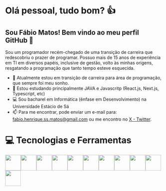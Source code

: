 # Olá pessoal, tudo bom? 👍
## Sou Fábio Matos! Bem vindo ao meu perfil GitHub 👋

Sou um programador recém-chegado de uma transição de carreira que redescobriu o prazer de programar.
Possuo mais de 15 anos de experiência em TI em diversos papéis, inclusive de gestão, volto às minhas origens, resgatando a programação que tanto tempo esteve esquecida. 

- 🔭 Atualmente estou em transição de carreira para área de programação, que sempre foi meu sonho.
- 🌱 Estou estudando principalmente JAVA e Javascritp (React.js, Next.js, Typescript, etc)
- 💻 Sou bacharel em Informática (ênfase em Desenvolvimento) na Universidade Estácio de Sá
- 📫 Para me encontrar, pode enviar um e-mail para: fabio.henrique.ss.matos@gmail.com ou me encontro no [X - Twitter](https://x.com/gleekrj).

# 💻 Tecnologias e Ferramentas

<img loading="lazy" src="https://cdn.jsdelivr.net/gh/devicons/devicon@latest/icons/java/java-original-wordmark.svg" width="50" height="50"/><img loading="lazy" src="https://cdn.jsdelivr.net/gh/devicons/devicon@latest/icons/javascript/javascript-plain.svg" width="50" height="50" /><img loading="lazy" src="https://cdn.jsdelivr.net/gh/devicons/devicon@latest/icons/react/react-original-wordmark.svg" width="50" height="50" /><img loading="lazy" src="https://cdn.jsdelivr.net/gh/devicons/devicon@latest/icons/html5/html5-original-wordmark.svg" width="50" height="50" /><img loading="lazy" src="https://cdn.jsdelivr.net/gh/devicons/devicon@latest/icons/css3/css3-original-wordmark.svg" width="50" height="50" /><img loading="lazy" src="https://cdn.jsdelivr.net/gh/devicons/devicon@latest/icons/git/git-original.svg" width="50" height="50" /><img loading="lazy" src="https://cdn.jsdelivr.net/gh/devicons/devicon@latest/icons/typescript/typescript-original.svg" width="50" height="50" /><img loading="lazy" src="https://cdn.jsdelivr.net/gh/devicons/devicon@latest/icons/github/github-original-wordmark.svg" width="50" height="50" /><img loading="lazy" src="https://cdn.jsdelivr.net/gh/devicons/devicon@latest/icons/mysql/mysql-original-wordmark.svg" width="50" height="50" /><img loading="lazy" src="https://cdn.jsdelivr.net/gh/devicons/devicon@latest/icons/postgresql/postgresql-original-wordmark.svg" width="50" height="50" /><img loading="lazy" src="https://cdn.jsdelivr.net/gh/devicons/devicon@latest/icons/postman/postman-original.svg" width="50" height="50" />
         
          
          
<!--
**gleekrj/gleekrj** is a ✨ _special_ ✨ repository because its `README.md` (this file) appears on your GitHub profile.

Here are some ideas to get you started:

- 🔭 I’m currently working on ...
- 🌱 I’m currently learning ...
- 👯 I’m looking to collaborate on ...
- 🤔 I’m looking for help with ...
- 💬 Ask me about ...
- 📫 How to reach me: ...
- 😄 Pronouns: ...
- ⚡ Fun fact: ...
-->
